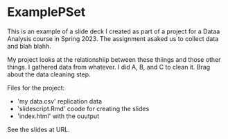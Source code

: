 # ExamplePSet

This is an example of a slide deck I created as part of a project for a Dataa Analysis course in Spring 2023.
The assignment asaked us to collect data and blah blahh.

My project looks at the relationshiip between these thiings and those other things. I gathered data from whatever. I did A, B, and C to clean it. Brag about the data cleaning step. 

Files for the project:
- 'my data.csv' replication data
- 'slidescript.Rmd' coode for creating the slides
- 'index.html' with the ouutput

See the slides at URL. 
